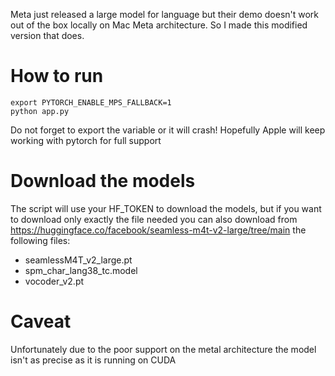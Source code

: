 Meta just released a large model for language but their demo doesn't work out of the box locally on Mac Meta architecture.
So I made this modified version that does.

# How to run
```
export PYTORCH_ENABLE_MPS_FALLBACK=1
python app.py
```
Do not forget to export the variable or it will crash! Hopefully Apple will keep working with pytorch for full support

# Download the models
The script will use your HF_TOKEN to download the models, but if you want to download only exactly the file needed you can also download from https://huggingface.co/facebook/seamless-m4t-v2-large/tree/main the following files:
- seamlessM4T_v2_large.pt
- spm_char_lang38_tc.model
- vocoder_v2.pt

# Caveat
Unfortunately due to the poor support on the metal architecture the model isn't as precise as it is running on CUDA
